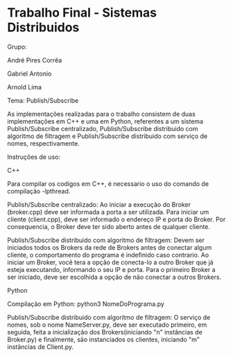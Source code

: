 # Trabalho Final - Sistemas Distribuidos

Grupo:

André Pires Corrêa

Gabriel Antonio

Arnold Lima


Tema: Publish/Subscribe


As implementações realizadas para o trabalho consistem de duas implementações em C++ e uma em Python, referentes a um sistema Publish/Subscribe centralizado, Publish/Subscribe distribuido com algoritmo de filtragem e Publish/Subscribe distribuido com serviço de nomes, respectivamente.

Instruções de uso:

C++

Para compilar os codigos em C++, é necessario o uso do comando de compilação -lpthread.

Publish/Subscribe centralizado: Ao iniciar a execução do Broker (broker.cpp) deve ser informada a porta a ser utilizada. Para iniciar um cliente (client.cpp), deve ser informado o endereço IP e porta do Broker. Por consequencia, o Broker deve ter sido aberto antes de qualquer cliente.

Publish/Subscribe distribuido com algoritmo de filtragem: Devem ser iniciados todos os Brokers da rede de Brokers antes de conectar algum cliente, o comportamento do programa é indefinido caso contrario. Ao iniciar um Broker, você tera a opção de conecta-lo a outro Broker que já esteja executando, informando o seu IP e porta. Para o primeiro Broker a ser iniciado, deve ser escolhida a opção de não conectar a outros Brokers.


Python

Compilação em Python: python3 NomeDoPrograma.py

Publish/Subscribe distribuido com algoritmo de filtragem: O serviço de nomes, sob o nome NameServer.py, deve ser executado primeiro, em seguida, feita a inicialização dos Brokers(iniciando "n" instâncias de Broker.py) e finalmente, são instanciados os clientes, iniciando "m" instâncias de Client.py.
